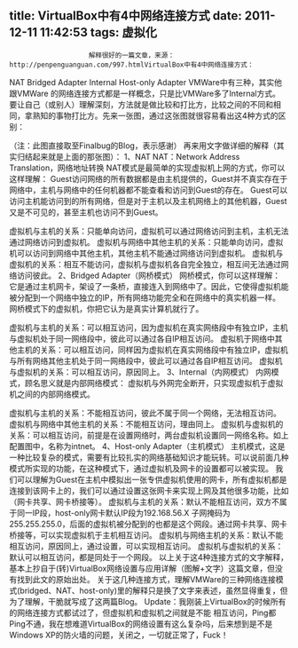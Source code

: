 title: VirtualBox中有4中网络连接方式
date: 2011-12-11 11:42:53
tags: 虚拟化
---


						解释很好的一篇文章，来源：http://penpenguanguan.com/997.htmlVirtualBox中有4中网络连接方式：
NAT Bridged Adapter Internal Host-only Adapter 
VMWare中有三种，其实他跟VMWare 的网络连接方式都是一样概念，只是比VMWare多了Internal方式。
要让自己（或别人）理解深刻，方法就是做比较和打比方，比较之间的不同和相同，拿熟知的事物打比方。先来一张图，通过这张图就很容易看出这4种方式的区别：

（注：此图直接取至Finalbug的Blog，表示感谢）
再来用文字做详细的解释（其实归结起来就是上面的那张图）：
1、NAT
NAT：Network Address Translation，网络地址转换
NAT模式是最简单的实现虚拟机上网的方式，你可以这样理解：
Guest访问网络的所有数据都是由主机提供的，Guest并不真实存在于网络中，主机与网络中的任何机器都不能查看和访问到Guest的存在。
Guest可以访问主机能访问到的所有网络，但是对于主机以及主机网络上的其他机器，Guest又是不可见的，甚至主机也访问不到Guest。

虚拟机与主机的关系：只能单向访问，虚拟机可以通过网络访问到主机，主机无法通过网络访问到虚拟机。
虚拟机与网络中其他主机的关系：只能单向访问，虚拟机可以访问到网络中其他主机，其他主机不能通过网络访问到虚拟机。
虚拟机与虚拟机的关系：相互不能访问，虚拟机与虚拟机各自完全独立，相互间无法通过网络访问彼此。
2、Bridged Adapter（网桥模式）
网桥模式，你可以这样理解：
它是通过主机网卡，架设了一条桥，直接连入到网络中了。因此，它使得虚拟机能被分配到一个网络中独立的IP，所有网络功能完全和在网络中的真实机器一样。
网桥模式下的虚拟机，你把它认为是真实计算机就行了。

虚拟机与主机的关系：可以相互访问，因为虚拟机在真实网络段中有独立IP，主机与虚拟机处于同一网络段中，彼此可以通过各自IP相互访问。
虚拟机于网络中其他主机的关系：可以相互访问，同样因为虚拟机在真实网络段中有独立IP，虚拟机与所有网络其他主机处于同一网络段中，彼此可以通过各自IP相互访问。
虚拟机与虚拟机的关系：可以相互访问，原因同上。
3、Internal（内网模式） 
内网模式，顾名思义就是内部网络模式：
虚拟机与外网完全断开，只实现虚拟机于虚拟机之间的内部网络模式。

虚拟机与主机的关系：不能相互访问，彼此不属于同一个网络，无法相互访问。
虚拟机与网络中其他主机的关系：不能相互访问，理由同上。
虚拟机与虚拟机的关系：可以相互访问，前提是在设置网络时，两台虚拟机设置同一网络名称。如上配置图中，名称为intnet。
4、Host-only Adapter（主机模式） 
主机模式，这是一种比较复杂的模式，需要有比较扎实的网络基础知识才能玩转。可以说前面几种模式所实现的功能，在这种模式下，通过虚拟机及网卡的设置都可以被实现。
我们可以理解为Guest在主机中模拟出一张专供虚拟机使用的网卡，所有虚拟机都是连接到该网卡上的，我们可以通过设置这张网卡来实现上网及其他很多功能，比如（网卡共享、网卡桥接等）。
虚拟机与主机的关系：默认不能相互访问，双方不属于同一IP段，host-only网卡默认IP段为192.168.56.X 子网掩码为255.255.255.0，后面的虚拟机被分配到的也都是这个网段。通过网卡共享、网卡桥接等，可以实现虚拟机于主机相互访问。
虚拟机与网络主机的关系：默认不能相互访问，原因同上，通过设置，可以实现相互访问。
虚拟机与虚拟机的关系：默认可以相互访问，都是同处于一个网段。
以上关于这4种连接方式的文字解释，基本上抄自于(转)VirtualBox网络设置与应用详解（图解+文字）这篇文章，但没有找到此文的原始出处。
关于这几种连接方式，理解VMWare的三种网络连接模式(bridged、NAT、host-only)里的解释只是换了文字来表述，虽然显得重复，但为了理解，干脆就写成了这两篇Blog。
Update：我刚装上VirtualBox的时候所有的网络连接方式都试过了，但虚拟机和虚拟机之间就是不能
相互访问，Ping都Ping不通，我在想难道VirtualBox的网络设置有这么复杂吗，后来想到是不是Windows 
XP的防火墙的问题，关闭之，一切就正常了，Fuck！                                   